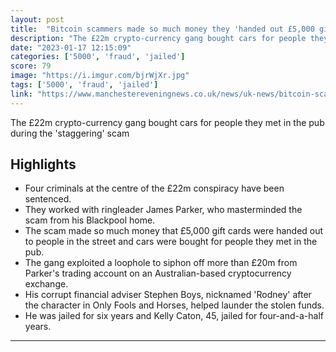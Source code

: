 ```yaml
---
layout: post
title:  "Bitcoin scammers made so much money they 'handed out £5,000 gift cards'"
description: "The £22m crypto-currency gang bought cars for people they met in the pub during the 'staggering' scam"
date: "2023-01-17 12:15:09"
categories: ['5000', 'fraud', 'jailed']
score: 79
image: "https://i.imgur.com/bjrWjXr.jpg"
tags: ['5000', 'fraud', 'jailed']
link: "https://www.manchestereveningnews.co.uk/news/uk-news/bitcoin-scammers-made-much-money-25990698"
---
```


The £22m crypto-currency gang bought cars for people they met in the pub during the 'staggering' scam

## Highlights

- Four criminals at the centre of the £22m conspiracy have been sentenced.
- They worked with ringleader James Parker, who masterminded the scam from his Blackpool home.
- The scam made so much money that £5,000 gift cards were handed out to people in the street and cars were bought for people they met in the pub.
- The gang exploited a loophole to siphon off more than £20m from Parker's trading account on an Australian-based cryptocurrency exchange.
- His corrupt financial adviser Stephen Boys, nicknamed 'Rodney' after the character in Only Fools and Horses, helped launder the stolen funds.
- He was jailed for six years and Kelly Caton, 45, jailed for four-and-a-half years.

---
